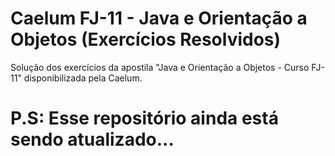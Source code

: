 # Caelum FJ-11 - Java e Orientação a Objetos (Exercícios Resolvidos)
Solução dos exercícios da apostila "Java e Orientação a Objetos - Curso FJ-11" disponibilizada pela Caelum.

# P.S: Esse repositório ainda está sendo atualizado...
